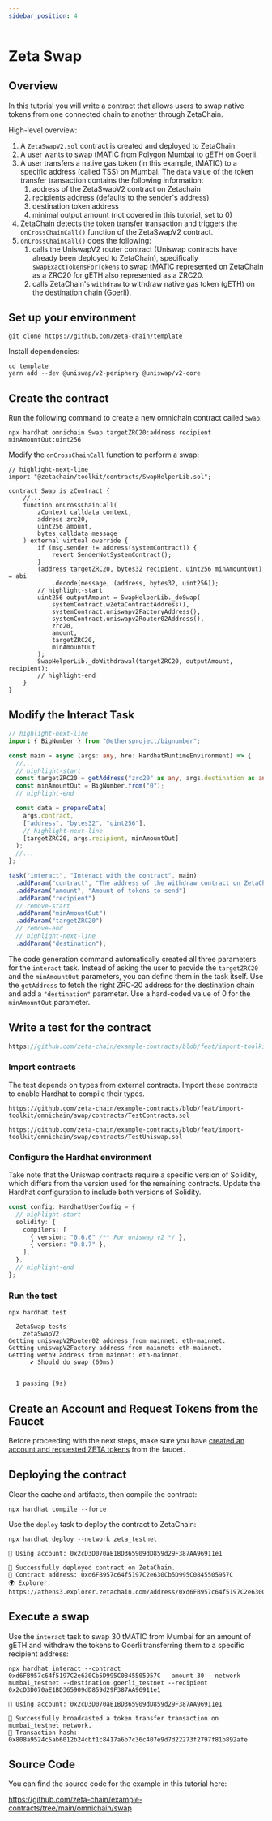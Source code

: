 ```yaml
---
sidebar_position: 4
---
```


# Zeta Swap

## Overview

In this tutorial you will write a contract that allows users to swap native
tokens from one connected chain to another through ZetaChain.

High-level overview:

1. A `ZetaSwapV2.sol` contract is created and deployed to ZetaChain.
2. A user wants to swap tMATIC from Polygon Mumbai to gETH on Goerli.
3. A user transfers a native gas token (in this example, tMATIC) to a specific
   address (called TSS) on Mumbai. The `data` value of the token transfer
   transaction contains the following information:
   1. address of the ZetaSwapV2 contract on Zetachain
   2. recipients address (defaults to the sender's address)
   3. destination token address
   4. minimal output amount (not covered in this tutorial, set to 0)
4. ZetaChain detects the token transfer transaction and triggers the
   `onCrossChainCall()` function of the ZetaSwapV2 contract.
5. `onCrossChainCall()` does the following:
   1. calls the UniswapV2 router contract (Uniswap contracts have already been
      deployed to ZetaChain), specifically `swapExactTokensForTokens` to swap
      tMATIC represented on ZetaChain as a ZRC20 for gETH also represented as a
      ZRC20.
   2. calls ZetaChain's `withdraw` to withdraw native gas token (gETH) on the
      destination chain (Goerli).

## Set up your environment

```
git clone https://github.com/zeta-chain/template
```

Install dependencies:

```
cd template
yarn add --dev @uniswap/v2-periphery @uniswap/v2-core
```

## Create the contract

Run the following command to create a new omnichain contract called `Swap`.

```
npx hardhat omnichain Swap targetZRC20:address recipient minAmountOut:uint256
```

Modify the `onCrossChainCall` function to perform a swap:

```solidity title="contracts/Swap.sol"
// highlight-next-line
import "@zetachain/toolkit/contracts/SwapHelperLib.sol";

contract Swap is zContract {
    //...
    function onCrossChainCall(
        zContext calldata context,
        address zrc20,
        uint256 amount,
        bytes calldata message
    ) external virtual override {
        if (msg.sender != address(systemContract)) {
            revert SenderNotSystemContract();
        }
        (address targetZRC20, bytes32 recipient, uint256 minAmountOut) = abi
            .decode(message, (address, bytes32, uint256));
        // highlight-start
        uint256 outputAmount = SwapHelperLib._doSwap(
            systemContract.wZetaContractAddress(),
            systemContract.uniswapv2FactoryAddress(),
            systemContract.uniswapv2Router02Address(),
            zrc20,
            amount,
            targetZRC20,
            minAmountOut
        );
        SwapHelperLib._doWithdrawal(targetZRC20, outputAmount, recipient);
        // highlight-end
    }
}
```

## Modify the Interact Task

```ts title="tasks/interact.ts"
// highlight-next-line
import { BigNumber } from "@ethersproject/bignumber";

const main = async (args: any, hre: HardhatRuntimeEnvironment) => {
  //...
  // highlight-start
  const targetZRC20 = getAddress("zrc20" as any, args.destination as any);
  const minAmountOut = BigNumber.from("0");
  // highlight-end

  const data = prepareData(
    args.contract,
    ["address", "bytes32", "uint256"],
    // highlight-next-line
    [targetZRC20, args.recipient, minAmountOut]
  );
  //...
};

task("interact", "Interact with the contract", main)
  .addParam("contract", "The address of the withdraw contract on ZetaChain")
  .addParam("amount", "Amount of tokens to send")
  .addParam("recipient")
  // remove-start
  .addParam("minAmountOut")
  .addParam("targetZRC20")
  // remove-end
  // highlight-next-line
  .addParam("destination");
```

The code generation command automatically created all three parameters for the
`interact` task. Instead of asking the user to provide the `targetZRC20` and the
`minAmountOut` parameters, you can define them in the task itself. Use the
`getAddress` to fetch the right ZRC-20 address for the destination chain and add
a `"destination"` parameter. Use a hard-coded value of 0 for the `minAmountOut`
parameter.

## Write a test for the contract

```ts title="test/swap.ts" reference
https://github.com/zeta-chain/example-contracts/blob/feat/import-toolkit/omnichain/swap/test/swap.ts
```

### Import contracts

The test depends on types from external contracts. Import these contracts to
enable Hardhat to compile their types.

```solidity title="contracts/TestContracts.sol" reference
https://github.com/zeta-chain/example-contracts/blob/feat/import-toolkit/omnichain/swap/contracts/TestContracts.sol
```

```solidity title="contracts/TestUniswap.sol" reference
https://github.com/zeta-chain/example-contracts/blob/feat/import-toolkit/omnichain/swap/contracts/TestUniswap.sol
```

### Configure the Hardhat environment

Take note that the Uniswap contracts require a specific version of Solidity,
which differs from the version used for the remaining contracts. Update the
Hardhat configuration to include both versions of Solidity.

```ts title="hardhat.config.ts"
const config: HardhatUserConfig = {
  // highlight-start
  solidity: {
    compilers: [
      { version: "0.6.6" /** For uniswap v2 */ },
      { version: "0.8.7" },
    ],
  },
  // highlight-end
};
```

### Run the test

```
npx hardhat test
```

```
  ZetaSwap tests
    zetaSwapV2
Getting uniswapV2Router02 address from mainnet: eth-mainnet.
Getting uniswapV2Factory address from mainnet: eth-mainnet.
Getting weth9 address from mainnet: eth-mainnet.
      ✔ Should do swap (60ms)


  1 passing (9s)
```

## Create an Account and Request Tokens from the Faucet

Before proceeding with the next steps, make sure you have
[created an account and requested ZETA tokens](/developers/omnichain/tutorials/hello#create-an-account)
from the faucet.

## Deploying the contract

Clear the cache and artifacts, then compile the contract:

```
npx hardhat compile --force
```

Use the `deploy` task to deploy the contract to ZetaChain:

```
npx hardhat deploy --network zeta_testnet
```

```
🔑 Using account: 0x2cD3D070aE1BD365909dD859d29F387AA96911e1

🚀 Successfully deployed contract on ZetaChain.
📜 Contract address: 0xd6FB957c64f5197C2e630Cb5D995C0845505957C
🌍 Explorer: https://athens3.explorer.zetachain.com/address/0xd6FB957c64f5197C2e630Cb5D995C0845505957C
```

## Execute a swap

Use the `interact` task to swap 30 tMATIC from Mumbai for an amount of gETH and
withdraw the tokens to Goerli transferring them to a specific recipient address:

```
npx hardhat interact --contract 0xd6FB957c64f5197C2e630Cb5D995C0845505957C --amount 30 --network mumbai_testnet --destination goerli_testnet --recipient 0x2cD3D070aE1BD365909dD859d29F387AA96911e1
```

```
🔑 Using account: 0x2cD3D070aE1BD365909dD859d29F387AA96911e1

🚀 Successfully broadcasted a token transfer transaction on mumbai_testnet network.
📝 Transaction hash: 0x808a9524c5ab6012b24cbf1c8417a6b7c36c407e9d7d22273f2797f81b892afe
```

## Source Code

You can find the source code for the example in this tutorial here:

https://github.com/zeta-chain/example-contracts/tree/main/omnichain/swap

